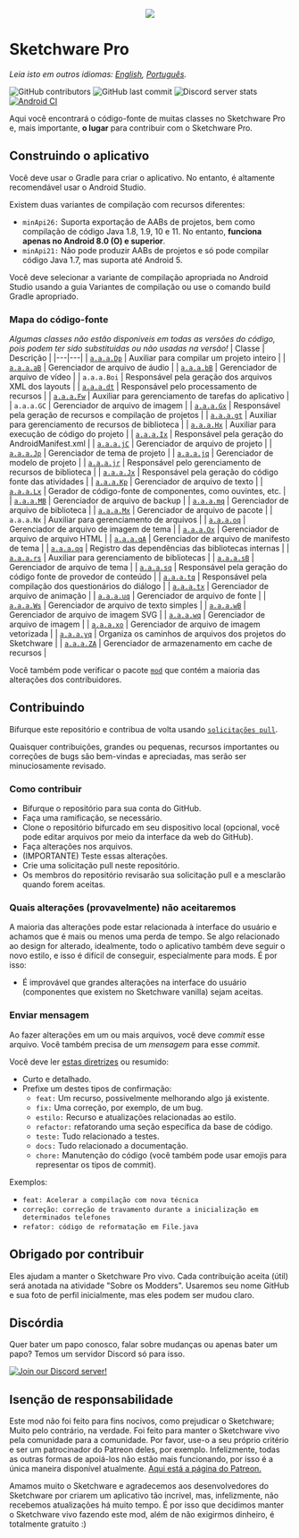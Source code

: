 <p align="center">
     <img src="assets/Sketchware-Pro.png" />
</p>

# Sketchware Pro
*Leia isto em outros idiomas: [English](README.md), [Português](README-PT.md).*

![GitHub contributors](https://img.shields.io/github/contributors/Sketchware-Pro/Sketchware-Pro) ![GitHub last commit](https://img.shields.io/github/last-commit/Sketchware-Pro/Sketchware-Pro) ![Discord server stats](https://img.shields.io/discord/790686719753846785)
[![Android CI](https://github.com/DereckySany/Sketchware-Pro-aapt1_aapt2_multilib/actions/workflows/android.yml/badge.svg)](https://github.com/DereckySany/Sketchware-Pro-aapt1_aapt2_multilib/actions/workflows/android.yml)

Aqui você encontrará o código-fonte de muitas classes no Sketchware Pro e, mais importante, **o
lugar** para contribuir com o Sketchware Pro.

## Construindo o aplicativo

Você deve usar o Gradle para criar o aplicativo. No entanto, é altamente recomendável usar o Android Studio.

Existem duas variantes de compilação com recursos diferentes:

  - `minApi26:` Suporta exportação de AABs de projetos, bem como compilação de código Java 1.8, 1.9, 10 e 11.
No entanto, **funciona apenas no Android 8.0 (O) e superior**.
  - `minApi21:` Não pode produzir AABs de projetos e só pode compilar código Java 1.7, mas suporta até Android 5.

Você deve selecionar a variante de compilação apropriada no Android Studio usando a guia Variantes de compilação
ou use o comando build Gradle apropriado.

### Mapa do código-fonte

*Algumas classes não estão disponiveis em todas as versões do código, pois podem ter sido substituidas ou não usadas na versão!*
| Classe | Descrição |
|---|---|
| [`a.a.a.Dp`](app/src/main/java/a/a/a/Dp.java) | Auxiliar para compilar um projeto inteiro |
| [`a.a.a.aB`](app/src/main/java/a/a/a/aB.java) | Gerenciador de arquivo de áudio |
| [`a.a.a.bB`](app/src/main/java/a/a/a/bB.java) | Gerenciador de arquivo de vídeo |
| `a.a.a.Boi` | Responsável pela geração dos arquivos XML dos layouts |
| [`a.a.a.dt`](app/src/main/java/a/a/a/dt.java) | Responsável pelo processamento de recursos |
| [`a.a.a.Fw`](app/src/main/java/a/a/a/Fw.java) | Auxiliar para gerenciamento de tarefas do aplicativo |
| `a.a.a.GC` | Gerenciador de arquivo de imagem |
| [`a.a.a.Gx`](app/src/main/java/a/a/a/Gx.java) | Responsável pela geração de recursos e compilação de projetos |
| [`a.a.a.gt`](app/src/main/java/a/a/a/gt.java) | Auxiliar para gerenciamento de recursos de biblioteca |
| [`a.a.a.Hx`](app/src/main/java/a/a/a/Hx.java) | Auxiliar para execução de código do projeto |
| [`a.a.a.Ix`](app/src/main/java/a/a/a/Ix.java) | Responsável pela geração do AndroidManifest.xml |
| [`a.a.a.jC`](app/src/main/java/a/a/a/jC.java) | Gerenciador de arquivo de projeto |
| [`a.a.a.Jp`](app/src/main/java/a/a/a/Jp.java) | Gerenciador de tema de projeto |
| [`a.a.a.jq`](app/src/main/java/a/a/a/jq.java) | Gerenciador de modelo de projeto |
| [`a.a.a.jr`](app/src/main/java/a/a/a/jr.java) | Responsável pelo gerenciamento de recursos de biblioteca |
| [`a.a.a.Jx`](app/src/main/java/a/a/a/Jx.java) | Responsável pela geração do código fonte das atividades |
| [`a.a.a.Kp`](app/src/main/java/a/a/a/Kp.java) | Gerenciador de arquivo de texto |
| [`a.a.a.Lx`](app/src/main/java/a/a/a/Lx.java) | Gerador de código-fonte de componentes, como ouvintes, etc. |
| [`a.a.a.MB`](app/src/main/java/a/a/a/MB.java) | Gerenciador de arquivo de backup |
| [`a.a.a.mq`](app/src/main/java/a/a/a/mq.java) | Gerenciador de arquivo de biblioteca |
| [`a.a.a.Mx`](app/src/main/java/a/a/a/Mx.java) | Gerenciador de arquivo de pacote |
| `a.a.a.Nx` | Auxiliar para gerenciamento de arquivos |
| [`a.a.a.oq`](app/src/main/java/a/a/a/oq.java) | Gerenciador de arquivo de imagem de tema |
| [`a.a.a.Ox`](app/src/main/java/a/a/a/Ox.java) | Gerenciador de arquivo de arquivo HTML |
| [`a.a.a.qA`](app/src/main/java/a/a/a/qA.java) | Gerenciador de arquivo de manifesto de tema |
| [`a.a.a.qq`](app/src/main/java/a/a/a/qq.java) | Registro das dependências das bibliotecas internas |
| [`a.a.a.rs`](app/src/main/java/a/a/a/rs.java) | Auxiliar para gerenciamento de bibliotecas |
| [`a.a.a.sB`](app/src/main/java/a/a/a/sB.java) | Gerenciador de arquivo de tema |
| [`a.a.a.sq`](app/src/main/java/a/a/a/sq.java) | Responsável pela geração do código fonte de provedor de conteúdo |
| [`a.a.a.tq`](app/src/main/java/a/a/a/tq.java) | Responsável pela compilação dos questionários do diálogo |
| [`a.a.a.tx`](app/src/main/java/a/a/a/tx.java) | Gerenciador de arquivo de animação |
| [`a.a.a.uq`](app/src/main/java/a/a/a/uq.java) | Gerenciador de arquivo de fonte |
| [`a.a.a.Ws`](app/src/main/java/a/a/a/Ws.java) | Gerenciador de arquivo de texto simples |
| [`a.a.a.wB`](app/src/main/java/a/a/a/wB.java) | Gerenciador de arquivo de imagem SVG |
| [`a.a.a.wq`](app/src/main/java/a/a/a/wq.java) | Gerenciador de arquivo de imagem |
| [`a.a.a.xo`](app/src/main/java/a/a/a/xo.java) | Gerenciador de arquivo de imagem vetorizada |
| [`a.a.a.yq`](app/src/main/java/a/a/a/yq.java) | Organiza os caminhos de arquivos dos projetos do Sketchware |
| [`a.a.a.ZA`](app/src/main/java/a/a/a/ZA.java) | Gerenciador de armazenamento em cache de recursos |

Você também pode verificar o pacote [`mod`](app/src/main/java/mod) que contém a maioria das alterações dos contribuidores.

## Contribuindo

Bifurque este repositório e contribua de volta usando
[`solicitações pull`](https://github.com/Sketchware-Pro/Sketchware-Pro/pulls).

Quaisquer contribuições, grandes ou pequenas, recursos importantes ou correções de bugs são bem-vindas e apreciadas, mas serão
ser minuciosamente revisado.

### Como contribuir

- Bifurque o repositório para sua conta do GitHub.
- Faça uma ramificação, se necessário.
- Clone o repositório bifurcado em seu dispositivo local (opcional, você pode editar arquivos por meio da interface da web do GitHub).
- Faça alterações nos arquivos.
- (IMPORTANTE) Teste essas alterações.
- Crie uma solicitação pull neste repositório.
- Os membros do repositório revisarão sua solicitação pull e a mesclarão quando forem aceitas.

### Quais alterações (provavelmente) não aceitaremos

A maioria das alterações pode estar relacionada à interface do usuário e achamos que é mais ou menos uma perda de tempo. Se algo relacionado ao design for alterado,
idealmente, todo o aplicativo também deve seguir o novo estilo, e isso é difícil de conseguir, especialmente para mods. É por isso:

- É improvável que grandes alterações na interface do usuário (componentes que existem no Sketchware vanilla) sejam aceitas.

### Enviar mensagem

Ao fazer alterações em um ou mais arquivos, você deve *commit* esse arquivo. Você também precisa de um
*mensagem* para esse *commit*.

Você deve ler [estas diretrizes](https://www.freecodecamp.org/news/writing-good-commit-messages-a-practical-guide/) ou resumido:

- Curto e detalhado.
- Prefixe um destes tipos de confirmação:
    - `feat:` Um recurso, possivelmente melhorando algo já existente.
    - `fix:` Uma correção, por exemplo, de um bug.
    - `estilo:` Recurso e atualizações relacionadas ao estilo.
    - `refactor:` refatorando uma seção específica da base de código.
    - `teste:` Tudo relacionado a testes.
    - `docs:` Tudo relacionado a documentação.
    - `chore:` Manutenção do código (você também pode usar emojis para representar os tipos de commit).

Exemplos:
  - `feat: Acelerar a compilação com nova técnica`
  - `correção: correção de travamento durante a inicialização em determinados telefones`
  - `refator: código de reformatação em File.java`

## Obrigado por contribuir
Eles ajudam a manter o Sketchware Pro vivo. Cada contribuição aceita (útil) será anotada na atividade "Sobre os Modders". Usaremos seu nome GitHub e sua foto de perfil inicialmente, mas eles podem ser
mudou claro.

## Discórdia
Quer bater um papo conosco, falar sobre mudanças ou apenas bater um papo? Temos um servidor Discord só para isso.

[![Join our Discord server!](https://invidget.switchblade.xyz/kq39yhT4rX)](http://discord.gg/kq39yhT4rX)

## Isenção de responsabilidade
Este mod não foi feito para fins nocivos, como prejudicar o Sketchware; Muito pelo contrário, na verdade.
Foi feito para manter o Sketchware vivo pela comunidade para a comunidade. Por favor, use-o a seu próprio critério
e ser um patrocinador do Patreon deles, por exemplo. Infelizmente, todas as outras formas de apoiá-los não estão mais funcionando,
por isso é a única maneira disponível atualmente.
[Aqui está a página do Patreon.](https://www.patreon.com/sketchware)

Amamos muito o Sketchware e agradecemos aos desenvolvedores do Sketchware por criarem um aplicativo tão incrível, mas, infelizmente, não recebemos atualizações há muito tempo.
É por isso que decidimos manter o Sketchware vivo fazendo este mod, além de não exigirmos dinheiro, é totalmente gratuito :)
